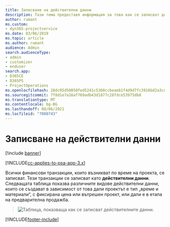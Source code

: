 ```yaml
---
title: Записване на действителни данни
description: Тази тема предоставя информация за това как се записват действителните данни.
author: rumant
ms.custom:
- dyn365-projectservice
ms.date: 03/06/2019
ms.topic: article
ms.author: rumant
audience: Admin
search.audienceType:
- admin
- customizer
- enduser
search.app:
- D365CE
- D365PS
- ProjectOperations
ms.openlocfilehash: 28dc05d50850fed5241c5360ccbeaeb1f4d9d7fc3916bd2a3cd1bb6f43457dd1
ms.sourcegitcommit: 7f8d1e7a16af769adb43d1877c28fdce53975db8
ms.translationtype: MT
ms.contentlocale: bg-BG
ms.lasthandoff: 08/06/2021
ms.locfileid: "7000743"
---
```

# <a name="recording-actuals"></a>Записване на действителни данни 

[!include [banner](../includes/psa-now-project-operations.md)]

[!INCLUDE[cc-applies-to-psa-app-3.x](../includes/cc-applies-to-psa-app-3x.md)]

Всички финансови транзакции, които възникват по време на проекта, се записват. Тези транзакции се записват като **действителни данни**. Следващата таблица показва различните видове действителни данни, които се създават в зависимост от това дали проектът е тип „време и материали“, с фиксирана цена или вътрешен проект, или дали е в етапа на предварителна продажба.

> ![Таблица, показваща как се записват действителните данни.](media/advanced-table2.png)


[!INCLUDE[footer-include](../includes/footer-banner.md)]